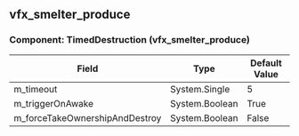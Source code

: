 ## vfx_smelter_produce

### Component: TimedDestruction (vfx_smelter_produce)

|Field|Type|Default Value|
|---|---|---|
|m_timeout|System.Single|5|
|m_triggerOnAwake|System.Boolean|True|
|m_forceTakeOwnershipAndDestroy|System.Boolean|False|

